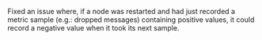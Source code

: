 Fixed an issue where, if a node was restarted and had just recorded a metric sample (e.g.: dropped messages) containing positive values, it could record a negative value when it took its next sample.
